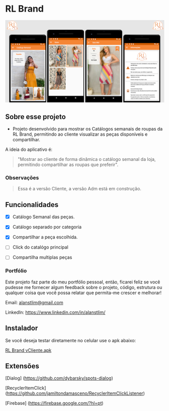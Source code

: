 # RL Brand

<img src="https://github.com/alanstlim/rl-brand-vcliente/blob/master/screens.png" alt="drawing" width="700"/>

## Sobre esse projeto
* Projeto desenvolvido para mostrar os Catálogos semanais de roupas da RL Brand, permitindo ao cliente visualizar as peças disponíveis e compartilhar.

A ideia do aplicativo é:

>"Mostrar ao cliente de forma dinâmica o catálogo semanal da loja, permitindo compartilhar as roupas que preferir".

### Observações

> Essa é a versão Cliente, a versão Adm está em construção.

## Funcionalidades
- [x] Catálogo Semanal das peças.
  
- [x] Catálogo separado por categoria
  
- [x] Compartilhar a peça escolhida.

- [ ] Click do catalógo principal

- [ ] Compartilha multiplas peças

### Portfólio

Este projeto faz parte do meu portfólio pessoal, então, ficarei feliz se você pudesse me fornecer algum feedback sobre o projeto, código, estrutura ou qualquer coisa que você possa relatar que permita-me crescer e melhorar!

Email: alanstlim@gmail.com

LinkedIn: https://www.linkedin.com/in/alanstlim/


## Instalador

Se você deseja testar diretamente no celular use o apk abaixo:

[RL Brand vCliente.apk](https://drive.google.com/file/d/1zLuZfeIF7epQu2WR6e8dzjVOGbO_RDog/view?usp=sharing)


## Extensões

[Dialog] (https://github.com/dybarsky/spots-dialog)

[RecyclerItemClick] (https://github.com/jamiltondamasceno/RecyclerItemClickListener)

[Firebase] (https://firebase.google.com/?hl=pt)
